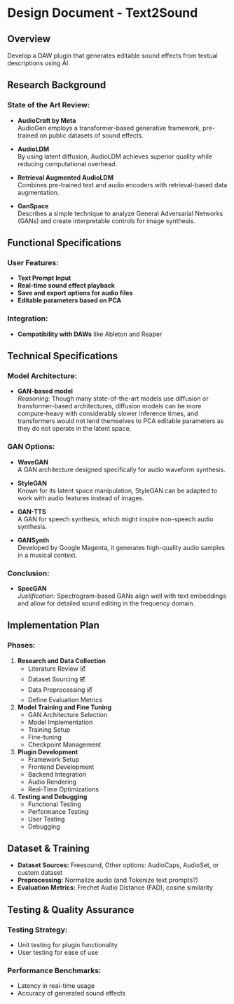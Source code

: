 # Design Document - Text2Sound

## Overview

Develop a DAW plugin that generates editable sound effects from textual descriptions using AI.

## Research Background

### State of the Art Review:

- **AudioCraft by Meta**  
  AudioGen employs a transformer-based generative framework, pre-trained on public datasets of sound effects.

- **AudioLDM**  
  By using latent diffusion, AudioLDM achieves superior quality while reducing computational overhead.

- **Retrieval Augmented AudioLDM**  
  Combines pre-trained text and audio encoders with retrieval-based data augmentation.

- **GanSpace**  
  Describes a simple technique to analyze General Adversarial Networks (GANs) and create interpretable controls for image synthesis.

## Functional Specifications

### User Features:
- **Text Prompt Input**
- **Real-time sound effect playback**
- **Save and export options for audio files**
- **Editable parameters based on PCA**

### Integration:
- **Compatibility with DAWs** like Ableton and Reaper

## Technical Specifications

### Model Architecture:
- **GAN-based model**  
  _Reasoning:_ Though many state-of-the-art models use diffusion or transformer-based architectures, diffusion models can be more compute-heavy with considerably slower inference times, and transformers would not lend themselves to PCA editable parameters as they do not operate in the latent space.

### GAN Options:
- **WaveGAN**  
  A GAN architecture designed specifically for audio waveform synthesis.
  
- **StyleGAN**  
  Known for its latent space manipulation, StyleGAN can be adapted to work with audio features instead of images.
  
- **GAN-TTS**  
  A GAN for speech synthesis, which might inspire non-speech audio synthesis.
  
- **GANSynth**  
  Developed by Google Magenta, it generates high-quality audio samples in a musical context.

### Conclusion:
- **SpecGAN**  
  _Justification:_ Spectrogram-based GANs align well with text embeddings and allow for detailed sound editing in the frequency domain.

## Implementation Plan

### Phases:
1. **Research and Data Collection**
   - Literature Review 🗹
   - Dataset Sourcing 🗹
   - Data Preprocessing 🗹
   - Define Evaluation Metrics
2. **Model Training and Fine Tuning**
   - GAN Architecture Selection 
   - Model Implementation
   - Training Setup
   - Fine-tuning
   - Checkpoint Management
3. **Plugin Development**
   - Framework Setup
   - Frontend Development
   - Backend Integration
   - Audio Rendering
   - Real-Time Optimizations
4. **Testing and Debugging**
   - Functional Testing
   - Performance Testing
   - User Testing
   - Debugging

## Dataset & Training

- **Dataset Sources:** Freesound, Other options: AudioCaps, AudioSet, or custom dataset
- **Preprocessing:** Normalize audio (and Tokenize text prompts?)
- **Evaluation Metrics:** Frechet Audio Distance (FAD), cosine similarity

## Testing & Quality Assurance

### Testing Strategy:
- Unit testing for plugin functionality
- User testing for ease of use

### Performance Benchmarks:
- Latency in real-time usage
- Accuracy of generated sound effects
